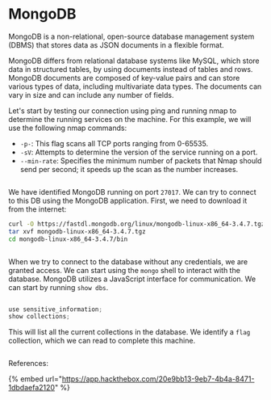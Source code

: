# MongoDB

MongoDB is a non-relational, open-source database management system (DBMS) that stores data as JSON documents in a flexible format.

MongoDB differs from relational database systems like MySQL, which store data in structured tables, by using documents instead of tables and rows. MongoDB documents are composed of key-value pairs and can store various types of data, including multivariate data types. The documents can vary in size and can include any number of fields.

Let's start by testing our connection using ping and running nmap to determine the running services on the machine. For this example, we will use the following nmap commands:

* `-p-`: This flag scans all TCP ports ranging from 0-65535.
* `-sV`: Attempts to determine the version of the service running on a port.
* `--min-rate`: Specifies the minimum number of packets that Nmap should send per second; it speeds up the scan as the number increases.

<figure><img src="../../../.gitbook/assets/image (32).png" alt=""><figcaption></figcaption></figure>

We have identified MongoDB running on port `27017`. We can try to connect to this DB using the MongoDB application. First, we need to download it from the internet:

```bash
curl -O https://fastdl.mongodb.org/linux/mongodb-linux-x86_64-3.4.7.tgz
tar xvf mongodb-linux-x86_64-3.4.7.tgz
cd mongodb-linux-x86_64-3.4.7/bin
```

<figure><img src="../../../.gitbook/assets/image (33).png" alt=""><figcaption></figcaption></figure>

When we try to connect to the database without any credentials, we are granted access. We can start using the `mongo` shell to interact with the database. MongoDB utilizes a JavaScript interface for communication. We can start by running `show dbs`.

<figure><img src="../../../.gitbook/assets/image (34).png" alt=""><figcaption></figcaption></figure>

```javascript
use sensitive_information;
show collections;
```

This will list all the current collections in the database. We identify a `flag` collection, which we can read to complete this machine.

<figure><img src="../../../.gitbook/assets/image (35).png" alt=""><figcaption></figcaption></figure>

References:

{% embed url="https://app.hackthebox.com/20e9bb13-9eb7-4b4a-8471-1dbdaefa2120" %}
